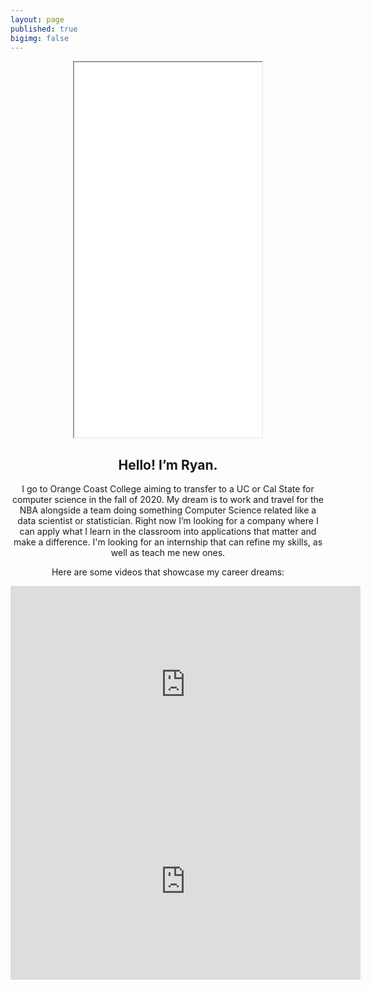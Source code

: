 ```yaml
---
layout: page
published: true
bigimg: false
---
```

<center>
<iframe width="300" height="600" src="/img/meandthebros.jpg" ></iframe> </center>



<center> <h2>Hello! I’m Ryan.</h2> <p>I go to Orange Coast College aiming to transfer to a UC or Cal State for computer science in the fall of 2020. My dream is to work and travel for the NBA alongside a team doing something Computer Science related like a data scientist or statistician. Right now I’m looking for a company where I can apply what I learn in the classroom into applications that matter and make a difference. I'm looking for an internship that can refine my skills, as well as teach me new ones.</p> </center>

<center> <p> Here are some videos that showcase my career dreams: </p> </center>

<center>
<iframe width="560" height="315" src="https://www.youtube.com/embed/MpLHMKTolVw" frameborder="0" allow="accelerometer; autoplay; encrypted-media; gyroscope; picture-in-picture" allowfullscreen></iframe> </center>


<center> <iframe width="560" height="315" src="https://www.youtube.com/embed/66ko_cWSHBU" frameborder="0" allow="accelerometer; autoplay; encrypted-media; gyroscope; picture-in-picture" allowfullscreen></iframe> </center>




